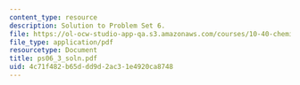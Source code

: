 ```yaml
---
content_type: resource
description: Solution to Problem Set 6.
file: https://ol-ocw-studio-app-qa.s3.amazonaws.com/courses/10-40-chemical-engineering-thermodynamics-fall-2003/4c71f482b65ddd9d2ac31e4920ca8748_ps06_3_soln.pdf
file_type: application/pdf
resourcetype: Document
title: ps06_3_soln.pdf
uid: 4c71f482-b65d-dd9d-2ac3-1e4920ca8748
---
```

